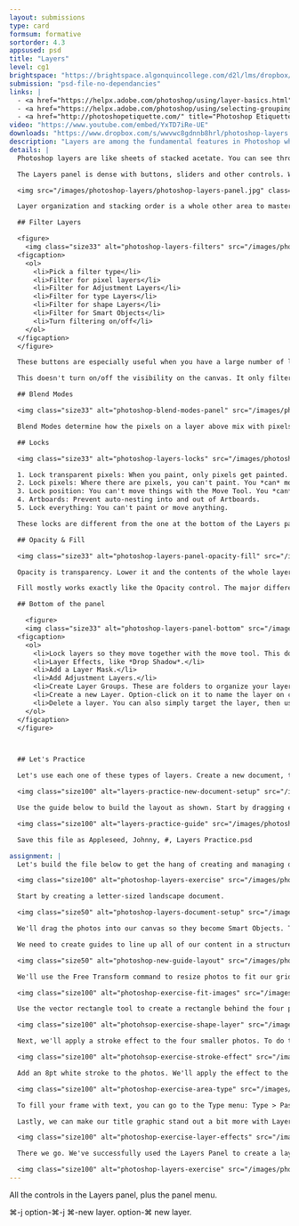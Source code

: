 ```yaml
---
layout: submissions
type: card
formsum: formative
sortorder: 4.3
appsused: psd
title: "Layers"
level: cg1
brightspace: "https://brightspace.algonquincollege.com/d2l/lms/dropbox/user/folder_submit_files.d2l?db=84511&grpid=0&isprv=0&bp=0&ou=92671"
submission: "psd-file-no-dependancies"
links: |
  - <a href="https://helpx.adobe.com/photoshop/using/layer-basics.html" target="_blank" title="Layer Basics">Layer Basics</a>
  - <a href="https://helpx.adobe.com/photoshop/using/selecting-grouping-linking-layers.html" target="_blank" title="Select, Group & Link Layers">Select, Group & Link Layers</a>
  - <a href="http://photoshopetiquette.com/" title="Photoshop Etiquette" target="_blank">Photoshop Etiquette</a>
video: "https://www.youtube.com/embed/YxTD7iRe-UE"
downloads: "https://www.dropbox.com/s/wwvwc8gdnnb8hrl/photoshop-layers.zip?dl=1"
description: "Layers are among the fundamental features in Photoshop which aid editing. Superficially, they're simple, but the feature set goes deep."
details: |
  Photoshop layers are like sheets of stacked acetate. You can see through transparent areas of a layer to the layers below. You move a layer in the Layers panel stacking order to position the content on the layer, like sliding a sheet of acetate in a stack. You can also change the opacity of a layer to make content partially transparent.

  The Layers panel is dense with buttons, sliders and other controls. We'll explore these in class. Layers can be locked in five different ways, like locking transparency, locking position and more.

  <img src="/images/photoshop-layers/photoshop-layers-panel.jpg" class="size75" alt="Photoshop Layers Panel">

  Layer organization and stacking order is a whole other area to master. Naming layers is important for your own work and even more for collaboration. [This is a must-read](http://photoshopetiquette.com) if you want to respect industry-standard Photoshop etiquette.

  ## Filter Layers

  <figure>
    <img class="size33" alt="photoshop-layers-filters" src="/images/photoshop-layers/photoshop-layers-filters.jpg">
  <figcaption>
    <ol>
      <li>Pick a filter type</li>
      <li>Filter for pixel layers</li>
      <li>Filter for Adjustment Layers</li>
      <li>Filter for type Layers</li>
      <li>Filter for shape Layers</li>
      <li>Filter for Smart Objects</li>
      <li>Turn filtering on/off</li>
    </ol>
  </figcaption>
  </figure>

  These buttons are especially useful when you have a large number of layers in your Photoshop file. You can click one of them to see only that type of layer. As an example, you can vew only Adjustment Layers.

  This doesn't turn on/off the visibility on the canvas. It only filters the layers in the panel.

  ## Blend Modes

  <img class="size33" alt="photoshop-blend-modes-panel" src="/images/photoshop-layers/photoshop-blend-modes-panel.jpg">

  Blend Modes determine how the pixels on a layer above mix with pixels on the layer below. They can also be used with an individual tool. So, you can brush in a specific blend mode. <a href="https://helpx.adobe.com/photoshop/using/blending-modes.html" title="Adobe's Blend Mode descriptions" target="_blank">This is Adobe's detailed descriptions</a> of each Blend Mode.

  ## Locks

  <img class="size33" alt="photoshop-layers-locks" src="/images/photoshop-layers/photoshop-layers-locks.jpg">

  1. Lock transparent pixels: When you paint, only pixels get painted. Transparency isn't affected.
  2. Lock pixels: Where there are pixels, you can't paint. You *can* move them.
  3. Lock position: You can't move things with the Move Tool. You *can* paint them.
  4. Artboards: Prevent auto-nesting into and out of Artboards.
  5. Lock everything: You can't paint or move anything.

  These locks are different from the one at the bottom of the Layers panel. These lock the ability to move or paint a layer. The chain link at the bottom of the panel *link* layers together so them move together.

  ## Opacity & Fill

  <img class="size33" alt="photoshop-layers-panel-opacity-fill" src="/images/photoshop-layers/photoshop-layers-panel-opacity-fill.jpg">

  Opacity is transparency. Lower it and the contents of the whole layer become translucent or transparent.

  Fill mostly works exactly like the Opacity control. The major difference is that it doesn't affect effects. So, if you have Fill set to 0, the photo will disappear, but its Drop Shadow will show.

  ## Bottom of the panel

    <figure>
    <img class="size33" alt="photoshop-layers-panel-bottom" src="/images/photoshop-layers/photoshop-layers-panel-bottom.jpg">
  <figcaption>
    <ol>
      <li>Lock layers so they move together with the move tool. This doesn't prevent them from being painted on.</li>
      <li>Layer Effects, like *Drop Shadow*.</li>
      <li>Add a Layer Mask.</li>
      <li>Add Adjustment Layers.</li>
      <li>Create Layer Groups. These are folders to organize your layers.</li>
      <li>Create a new Layer. Option-click on it to name the layer on creation.</li>
      <li>Delete a layer. You can also simply target the layer, then use the Delete key.</li>
    </ol>
  </figcaption>
  </figure>



  ## Let's Practice

  Let's use each one of these types of layers. Create a new document, then add guides on your canvas with <span class="command">View > New Guide Layout..</span>

  <img class="size100" alt="layers-practice-new-document-setup" src="/images/photoshop-layers/layers-practice-new-document-setup.jpg">

  Use the guide below to build the layout as shown. Start by dragging each of the provided photos from the Finder into your Photoshop canvas.

  <img class="size100" alt="layers-practice-guide" src="/images/photoshop-layers/layers-practice-guide.jpg">

  Save this file as Appleseed, Johnny, #, Layers Practice.psd

assignment: |
  Let's build the file below to get the hang of creating and managing different types of layers.

  <img class="size100" alt="photoshop-layers-exercise" src="/images/photoshop-layers/photoshop-layers-exercise.jpg">

  Start by creating a letter-sized landscape document.

  <img class="size50" alt="photoshop-layers-document-setup" src="/images/photoshop-layers/photoshop-layers-document-setup.jpg">

  We'll drag the photos into our canvas so they become Smart Objects. This allows for non-destructive resizing.

  We need to create guides to line up all of our content in a structured layout. Go <span class="command">View > New Guide Layout...</span>

  <img class="size50" alt="photoshop-new-guide-layout" src="/images/photoshop-layers/photoshop-new-guide-layout.jpg">

  We'll use the Free Transform command to resize photos to fit our grid. Make sure you import the provided title text. It's an Illustrator document.

  <img class="size100" alt="photoshop-exercise-fit-images" src="/images/photoshop-layers/photoshop-exercise-fit-images.jpg">

  Use the vector rectangle tool to create a rectangle behind the four photos. We can use the fill controls in the Control Bar to choose a colour.

  <img class="size100" alt="photohsop-exercise-shape-layer" src="/images/photoshop-layers/photohsop-exercise-shape-layer.jpg">

  Next, we'll apply a stroke effect to the four smaller photos. To do this, go to the Fx menu at the bottom of the Layers panel and choose Stroke.

  <img class="size100" alt="photohsop-exercise-stroke-effect" src="/images/photoshop-layers/photohsop-exercise-stroke-effect.jpg">

  Add an 8pt white stroke to the photos. We'll apply the effect to the layer group so it applies to all the layers inside it.

  <img class="size100" alt="photoshop-exercise-area-type" src="/images/photoshop-layers/photoshop-exercise-area-type.jpg">

  To fill your frame with text, you can go to the Type menu: Type > Paste Lorem Ipsum. You can change the colour of your type from the colour control in the Control Bar. Target your type tool and the type layer to do so.

  Lastly, we can make our title graphic stand out a bit more with Layer Effects. We can use a Colour Overlay and an Outer Glow or a Drop Shadow.

  <img class="size100" alt="photoshop-exercise-layer-effects" src="/images/photoshop-layers/photoshop-exercise-layer-effects.jpg">

  There we go. We've successfully used the Layers Panel to create a layout in Photoshop in a non-destructive workflow.

  <img class="size100" alt="photoshop-layers-exercise" src="/images/photoshop-layers/photoshop-layers-exercise.jpg">
---
```

All the controls in the Layers panel, plus the panel menu.

⌘-j
option-⌘-j
⌘-new layer.
option-⌘ new layer.
